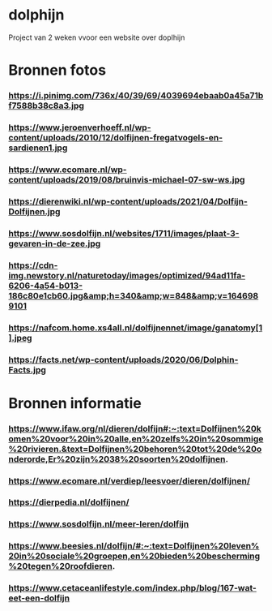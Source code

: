 # dolphijn
Project van 2 weken vvoor een website over doplhijn


# Bronnen fotos
### https://i.pinimg.com/736x/40/39/69/4039694ebaab0a45a71bf7588b38c8a3.jpg
### https://www.jeroenverhoeff.nl/wp-content/uploads/2010/12/dolfijnen-fregatvogels-en-sardienen1.jpg
### https://www.ecomare.nl/wp-content/uploads/2019/08/bruinvis-michael-07-sw-ws.jpg
### https://dierenwiki.nl/wp-content/uploads/2021/04/Dolfijn-Dolfijnen.jpg
### https://www.sosdolfijn.nl/websites/1711/images/plaat-3-gevaren-in-de-zee.jpg
### https://cdn-img.newstory.nl/naturetoday/images/optimized/94ad11fa-6206-4a54-b013-186c80e1cb60.jpg&amp;h=340&amp;w=848&amp;v=1646989101
### https://nafcom.home.xs4all.nl/dolfijnennet/image/ganatomy[1].jpeg
### https://facts.net/wp-content/uploads/2020/06/Dolphin-Facts.jpg

# Bronnen informatie

### https://www.ifaw.org/nl/dieren/dolfijn#:~:text=Dolfijnen%20komen%20voor%20in%20alle,en%20zelfs%20in%20sommige%20rivieren.&text=Dolfijnen%20behoren%20tot%20de%20onderorde,Er%20zijn%2038%20soorten%20dolfijnen.
### https://www.ecomare.nl/verdiep/leesvoer/dieren/dolfijnen/
### https://dierpedia.nl/dolfijnen/
### https://www.sosdolfijn.nl/meer-leren/dolfijn
### https://www.beesies.nl/dolfijn/#:~:text=Dolfijnen%20leven%20in%20sociale%20groepen,en%20bieden%20bescherming%20tegen%20roofdieren.
### https://www.cetaceanlifestyle.com/index.php/blog/167-wat-eet-een-dolfijn

